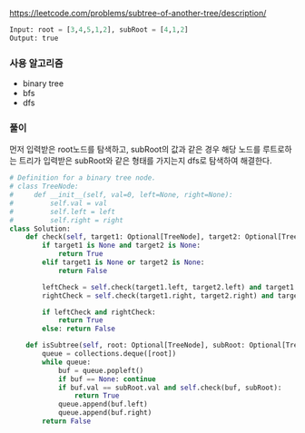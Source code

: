 https://leetcode.com/problems/subtree-of-another-tree/description/

```python
Input: root = [3,4,5,1,2], subRoot = [4,1,2]
Output: true
```

### 사용 알고리즘

- binary tree
- bfs
- dfs

### 풀이

먼저 입력받은 root노드를 탐색하고, subRoot의 값과 같은 경우 해당 노드를 루트로하는 트리가 입력받은 subRoot와 같은 형태를 가지는지 dfs로 탐색하여 해결한다.

```python
# Definition for a binary tree node.
# class TreeNode:
#     def __init__(self, val=0, left=None, right=None):
#         self.val = val
#         self.left = left
#         self.right = right
class Solution:
    def check(self, target1: Optional[TreeNode], target2: Optional[TreeNode]) -> bool:
        if target1 is None and target2 is None:
            return True
        elif target1 is None or target2 is None:
            return False

        leftCheck = self.check(target1.left, target2.left) and target1.val == target2.val
        rightCheck = self.check(target1.right, target2.right) and target1.val == target2.val

        if leftCheck and rightCheck:
            return True
        else: return False

    def isSubtree(self, root: Optional[TreeNode], subRoot: Optional[TreeNode]) -> bool:
        queue = collections.deque([root])
        while queue:
            buf = queue.popleft()
            if buf == None: continue
            if buf.val == subRoot.val and self.check(buf, subRoot):
                return True
            queue.append(buf.left)
            queue.append(buf.right)
        return False
        

        
```